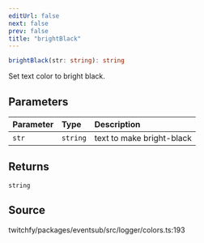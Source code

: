 ```yaml
---
editUrl: false
next: false
prev: false
title: "brightBlack"
---
```


```ts
brightBlack(str: string): string
```

Set text color to bright black.

## Parameters

| Parameter | Type | Description |
| :------ | :------ | :------ |
| `str` | `string` | text to make bright-black |

## Returns

`string`

## Source

twitchfy/packages/eventsub/src/logger/colors.ts:193
